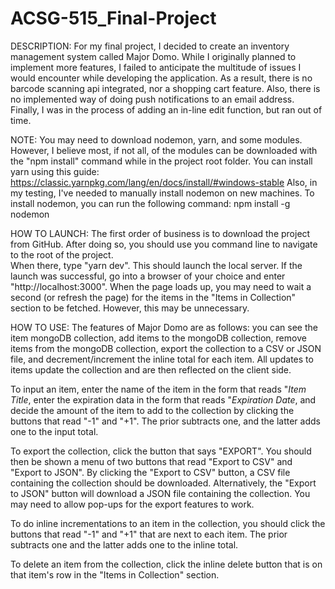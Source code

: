 # ACSG-515_Final-Project
DESCRIPTION:
For my final project, I decided to create an inventory management system called Major Domo.  While I originally planned to implement more features,
I failed to anticipate the multitude of issues I would encounter while developing the application.  As a result, there is no barcode scanning api 
integrated, nor a shopping cart feature.  Also, there is no implemented way of doing push notifications to an email address.  Finally, I was in the process of adding an 
in-line edit function, but ran out of time.

NOTE: 
You may need to download nodemon, yarn, and some modules.  However, I believe most, if not all, of the modules can be downloaded with the "npm install" command
while in the project root folder.  You can install yarn using this guide: https://classic.yarnpkg.com/lang/en/docs/install/#windows-stable 
Also, in my testing, I've needed to manually install nodemon on new machines.  To install nodemon, you can run the following command: npm install -g nodemon

HOW TO LAUNCH:
The first order of business is to download the project from GitHub.  After doing so, you should use you command line to navigate to the root of the project.  
When there, type "yarn dev".  This should launch the local server.  If the launch was successful, go into a browser of your choice and enter "http://localhost:3000".
When the page loads up, you may need to wait a second (or refresh the page) for the items in the "Items in Collection" section to be fetched.  However, this may be
unnecessary.

HOW TO USE:
The features of Major Domo are as follows: you can see the item mongoDB collection, add items to the mongoDB collection, remove items from the mongoDB collection, 
export the collection to a CSV or JSON file, and decrement/increment the inline total for each item.  All updates to items update the collection and are then reflected
on the client side.

To input an item, enter the name of the item in the form
that reads "*Item Title*, enter the expiration data in the form that reads "*Expiration Date*, and decide the amount of the item to add to the collection by clicking the 
buttons that read "-1" and "+1".  The prior subtracts one, and the latter adds one to the input total.

To export the collection, click the button that says "EXPORT".  You should then be shown a menu of two buttons that read "Export to CSV" and "Export to JSON".  By 
clicking the "Export to CSV" button, a CSV file containing the collection should be downloaded.  Alternatively, the "Export to JSON" button will download a JSON file
containing the collection.  You may need to allow pop-ups for the export features to work.

To do inline incrementations to an item in the collection, you should click the buttons that read "-1" and "+1" that are next to each item.  The prior subtracts one 
and the latter adds one to the inline total.

To delete an item from the collection, click the inline delete button that is on that item's row in the "Items in Collection" section.
